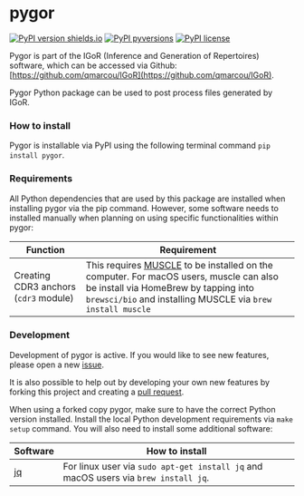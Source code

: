 # pygor

[![PyPI version shields.io](https://img.shields.io/pypi/v/pygor.svg?longCache=true&style=for-the-badge)](https://pypi.python.org/pypi/pygor/)
[![PyPI pyversions](https://img.shields.io/pypi/pyversions/pygor.svg?longCache=true&style=for-the-badge)](https://pypi.python.org/pypi/pygor/)
[![PyPI license](https://img.shields.io/pypi/l/pygor.svg?longCache=true&style=for-the-badge)](https://pypi.python.org/pypi/pygor/)

Pygor is part of the IGoR (Inference and Generation of Repertoires) software, which can be accessed via Github: [https://github.com/qmarcou/IGoR](https://github.com/qmarcou/IGoR).

Pygor Python package can be used to post process files generated by IGoR.

### How to install

Pygor is installable via PyPI using the following terminal command `pip install pygor`.

### Requirements

All Python dependencies that are used by this package are installed when installing pygor via the pip command. However, some software needs to installed manually when planning on using specific functionalities within pygor:

| Function | Requirement |
| -------- | ----------- |
| Creating CDR3 anchors (`cdr3` module) | This requires [MUSCLE](http://www.drive5.com/muscle/) to be installed on the computer. For macOS users, muscle can also be install via HomeBrew by tapping into `brewsci/bio` and installing MUSCLE via `brew install muscle` |

### Development

Development of pygor is active. If you would like to see new features, please open a new [issue](https://github.com/penuts7644/pygor/issues/new).

It is also possible to help out by developing your own new features by forking this project and creating a [pull request](https://github.com/penuts7644/pygor/compare).

When using a forked copy pygor, make sure to have the correct Python version installed. Install the local Python development requirements via `make setup` command. You will also need to install some additional software:

| Software | How to install |
| -------- | ----------- |
| [jq](https://stedolan.github.io/jq/) | For linux user via `sudo apt-get install jq` and macOS users via `brew install jq`. |
